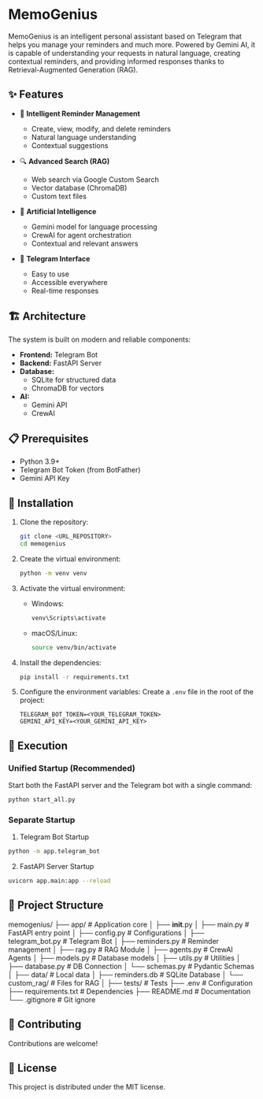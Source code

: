 # MemoGenius

MemoGenius is an intelligent personal assistant based on Telegram that helps you manage your reminders and much more. Powered by Gemini AI, it is capable of understanding your requests in natural language, creating contextual reminders, and providing informed responses thanks to Retrieval-Augmented Generation (RAG).

## ✨ Features

* 📝 **Intelligent Reminder Management**
  * Create, view, modify, and delete reminders
  * Natural language understanding
  * Contextual suggestions

* 🔍 **Advanced Search (RAG)**
  * Web search via Google Custom Search
  * Vector database (ChromaDB)
  * Custom text files

* 🤖 **Artificial Intelligence**
  * Gemini model for language processing
  * CrewAI for agent orchestration
  * Contextual and relevant answers

* 💬 **Telegram Interface**
  * Easy to use
  * Accessible everywhere
  * Real-time responses

## 🏗 Architecture

The system is built on modern and reliable components:

* **Frontend:** Telegram Bot
* **Backend:** FastAPI Server
* **Database:**
  * SQLite for structured data
  * ChromaDB for vectors
* **AI:**
  * Gemini API
  * CrewAI

## 📋 Prerequisites

* Python 3.9+
* Telegram Bot Token (from BotFather)
* Gemini API Key

## 🚀 Installation

1. Clone the repository:
    ```bash
    git clone <URL_REPOSITORY>
    cd memogenius
    ```

2. Create the virtual environment:
    ```bash
    python -m venv venv
    ```

3. Activate the virtual environment:
    * Windows:
        ```bash
        venv\Scripts\activate
        ```
    * macOS/Linux:
        ```bash
        source venv/bin/activate
        ```

4. Install the dependencies:
    ```bash
    pip install -r requirements.txt
    ```

5. Configure the environment variables:
   Create a `.env` file in the root of the project:
    ```plaintext
    TELEGRAM_BOT_TOKEN=<YOUR_TELEGRAM_TOKEN>
    GEMINI_API_KEY=<YOUR_GEMINI_API_KEY>
    ```

## 🎯 Execution

### Unified Startup (Recommended)
Start both the FastAPI server and the Telegram bot with a single command:
```bash
python start_all.py
```

### Separate Startup

1. Telegram Bot Startup
```bash
python -m app.telegram_bot
```

2. FastAPI Server Startup
```bash
uvicorn app.main:app --reload
```

## 📁 Project Structure
memogenius/
├── app/                 # Application core
│   ├── __init__.py
│   ├── main.py         # FastAPI entry point
│   ├── config.py       # Configurations
│   ├── telegram_bot.py # Telegram Bot
│   ├── reminders.py    # Reminder management
│   ├── rag.py         # RAG Module
│   ├── agents.py      # CrewAI Agents
│   ├── models.py      # Database models
│   ├── utils.py       # Utilities
│   ├── database.py    # DB Connection
│   └── schemas.py     # Pydantic Schemas
│
├── data/               # Local data
│   ├── reminders.db   # SQLite Database
│   └── custom_rag/    # Files for RAG
│
├── tests/             # Tests
├── .env              # Configuration
├── requirements.txt  # Dependencies
├── README.md        # Documentation
└── .gitignore      # Git ignore

## 🤝 Contributing
Contributions are welcome!

## 📄 License
This project is distributed under the MIT license.


